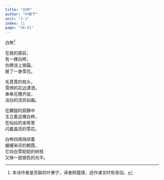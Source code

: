 ```yaml
---
title: "白桦"
author: "叶赛宁"
unit: "3-3"
index: 11
page: "40-41"
---
```


白桦[^1]

[^1]: 本诗作者是苏联的叶赛宁，译者顾蕴璞，选作课文时有改动。

在我的窗前，  
有一棵白桦，  
仿佛涂上银霜，  
披了一身雪花。  

毛茸茸的枝头，  
雪绣的花边潇洒，  
串串花穗齐绽，  
洁白的流苏如画。  

在朦胧的寂静中  
玉立着这棵白桦，  
在灿灿的金晖里  
闪着晶亮的雪花。  

白桦四周徜徉着  
姗姗来迟的朝霞，  
它向白雪皑皑的树枝  
又抹一层银色的光华。  
